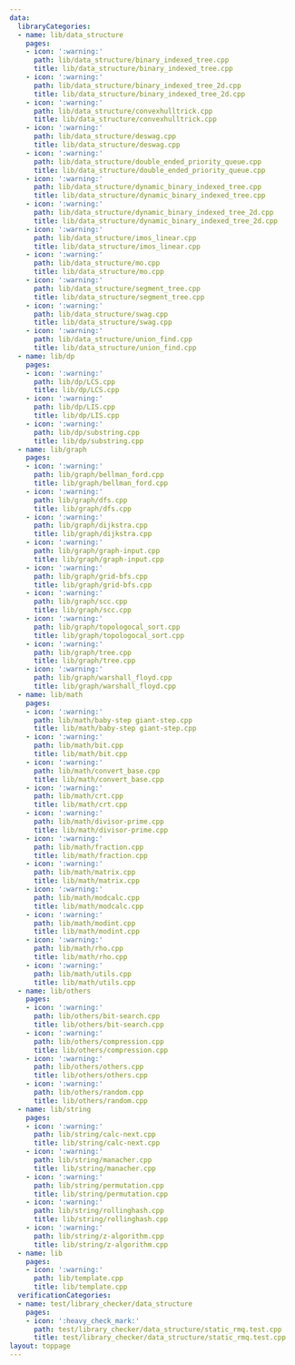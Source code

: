 ```yaml
---
data:
  libraryCategories:
  - name: lib/data_structure
    pages:
    - icon: ':warning:'
      path: lib/data_structure/binary_indexed_tree.cpp
      title: lib/data_structure/binary_indexed_tree.cpp
    - icon: ':warning:'
      path: lib/data_structure/binary_indexed_tree_2d.cpp
      title: lib/data_structure/binary_indexed_tree_2d.cpp
    - icon: ':warning:'
      path: lib/data_structure/convexhulltrick.cpp
      title: lib/data_structure/convexhulltrick.cpp
    - icon: ':warning:'
      path: lib/data_structure/deswag.cpp
      title: lib/data_structure/deswag.cpp
    - icon: ':warning:'
      path: lib/data_structure/double_ended_priority_queue.cpp
      title: lib/data_structure/double_ended_priority_queue.cpp
    - icon: ':warning:'
      path: lib/data_structure/dynamic_binary_indexed_tree.cpp
      title: lib/data_structure/dynamic_binary_indexed_tree.cpp
    - icon: ':warning:'
      path: lib/data_structure/dynamic_binary_indexed_tree_2d.cpp
      title: lib/data_structure/dynamic_binary_indexed_tree_2d.cpp
    - icon: ':warning:'
      path: lib/data_structure/imos_linear.cpp
      title: lib/data_structure/imos_linear.cpp
    - icon: ':warning:'
      path: lib/data_structure/mo.cpp
      title: lib/data_structure/mo.cpp
    - icon: ':warning:'
      path: lib/data_structure/segment_tree.cpp
      title: lib/data_structure/segment_tree.cpp
    - icon: ':warning:'
      path: lib/data_structure/swag.cpp
      title: lib/data_structure/swag.cpp
    - icon: ':warning:'
      path: lib/data_structure/union_find.cpp
      title: lib/data_structure/union_find.cpp
  - name: lib/dp
    pages:
    - icon: ':warning:'
      path: lib/dp/LCS.cpp
      title: lib/dp/LCS.cpp
    - icon: ':warning:'
      path: lib/dp/LIS.cpp
      title: lib/dp/LIS.cpp
    - icon: ':warning:'
      path: lib/dp/substring.cpp
      title: lib/dp/substring.cpp
  - name: lib/graph
    pages:
    - icon: ':warning:'
      path: lib/graph/bellman_ford.cpp
      title: lib/graph/bellman_ford.cpp
    - icon: ':warning:'
      path: lib/graph/dfs.cpp
      title: lib/graph/dfs.cpp
    - icon: ':warning:'
      path: lib/graph/dijkstra.cpp
      title: lib/graph/dijkstra.cpp
    - icon: ':warning:'
      path: lib/graph/graph-input.cpp
      title: lib/graph/graph-input.cpp
    - icon: ':warning:'
      path: lib/graph/grid-bfs.cpp
      title: lib/graph/grid-bfs.cpp
    - icon: ':warning:'
      path: lib/graph/scc.cpp
      title: lib/graph/scc.cpp
    - icon: ':warning:'
      path: lib/graph/topologocal_sort.cpp
      title: lib/graph/topologocal_sort.cpp
    - icon: ':warning:'
      path: lib/graph/tree.cpp
      title: lib/graph/tree.cpp
    - icon: ':warning:'
      path: lib/graph/warshall_floyd.cpp
      title: lib/graph/warshall_floyd.cpp
  - name: lib/math
    pages:
    - icon: ':warning:'
      path: lib/math/baby-step giant-step.cpp
      title: lib/math/baby-step giant-step.cpp
    - icon: ':warning:'
      path: lib/math/bit.cpp
      title: lib/math/bit.cpp
    - icon: ':warning:'
      path: lib/math/convert_base.cpp
      title: lib/math/convert_base.cpp
    - icon: ':warning:'
      path: lib/math/crt.cpp
      title: lib/math/crt.cpp
    - icon: ':warning:'
      path: lib/math/divisor-prime.cpp
      title: lib/math/divisor-prime.cpp
    - icon: ':warning:'
      path: lib/math/fraction.cpp
      title: lib/math/fraction.cpp
    - icon: ':warning:'
      path: lib/math/matrix.cpp
      title: lib/math/matrix.cpp
    - icon: ':warning:'
      path: lib/math/modcalc.cpp
      title: lib/math/modcalc.cpp
    - icon: ':warning:'
      path: lib/math/modint.cpp
      title: lib/math/modint.cpp
    - icon: ':warning:'
      path: lib/math/rho.cpp
      title: lib/math/rho.cpp
    - icon: ':warning:'
      path: lib/math/utils.cpp
      title: lib/math/utils.cpp
  - name: lib/others
    pages:
    - icon: ':warning:'
      path: lib/others/bit-search.cpp
      title: lib/others/bit-search.cpp
    - icon: ':warning:'
      path: lib/others/compression.cpp
      title: lib/others/compression.cpp
    - icon: ':warning:'
      path: lib/others/others.cpp
      title: lib/others/others.cpp
    - icon: ':warning:'
      path: lib/others/random.cpp
      title: lib/others/random.cpp
  - name: lib/string
    pages:
    - icon: ':warning:'
      path: lib/string/calc-next.cpp
      title: lib/string/calc-next.cpp
    - icon: ':warning:'
      path: lib/string/manacher.cpp
      title: lib/string/manacher.cpp
    - icon: ':warning:'
      path: lib/string/permutation.cpp
      title: lib/string/permutation.cpp
    - icon: ':warning:'
      path: lib/string/rollinghash.cpp
      title: lib/string/rollinghash.cpp
    - icon: ':warning:'
      path: lib/string/z-algorithm.cpp
      title: lib/string/z-algorithm.cpp
  - name: lib
    pages:
    - icon: ':warning:'
      path: lib/template.cpp
      title: lib/template.cpp
  verificationCategories:
  - name: test/library_checker/data_structure
    pages:
    - icon: ':heavy_check_mark:'
      path: test/library_checker/data_structure/static_rmq.test.cpp
      title: test/library_checker/data_structure/static_rmq.test.cpp
layout: toppage
---
```

